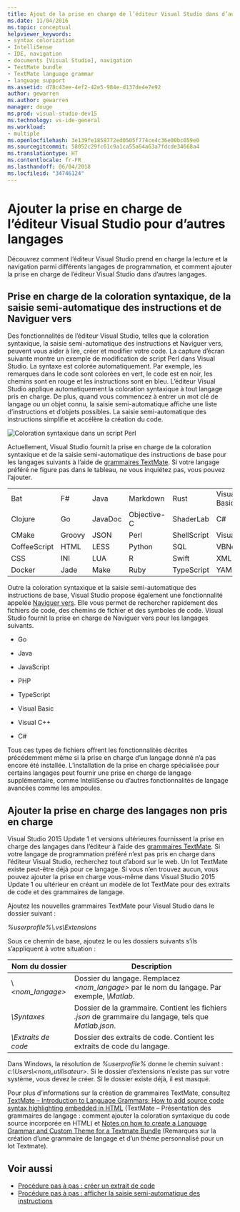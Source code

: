 ```yaml
---
title: Ajout de la prise en charge de l’éditeur Visual Studio dans d’autres langages
ms.date: 11/04/2016
ms.topic: conceptual
helpviewer_keywords:
- syntax colorization
- IntelliSense
- IDE, navigation
- documents [Visual Studio], navigation
- TextMate bundle
- TextMate language grammar
- language support
ms.assetid: d78c43ee-4ef2-42e5-984e-d137de4e7e92
author: gewarren
ms.author: gewarren
manager: douge
ms.prod: visual-studio-dev15
ms.technology: vs-ide-general
ms.workload:
- multiple
ms.openlocfilehash: 3e139fe1858772ed0505f774ce4c36e00bc059e0
ms.sourcegitcommit: 58052c29fc61c9a1ca55a64a63a7fdcde34668a4
ms.translationtype: HT
ms.contentlocale: fr-FR
ms.lasthandoff: 06/04/2018
ms.locfileid: "34746124"
---
```

# <a name="add-visual-studio-editor-support-for-other-languages"></a>Ajouter la prise en charge de l’éditeur Visual Studio pour d’autres langages

Découvrez comment l’éditeur Visual Studio prend en charge la lecture et la navigation parmi différents langages de programmation, et comment ajouter la prise en charge de l’éditeur Visual Studio dans d’autres langages.

## <a name="syntax-colorization-statement-completion-and-navigate-to-support"></a>Prise en charge de la coloration syntaxique, de la saisie semi-automatique des instructions et de Naviguer vers

Des fonctionnalités de l’éditeur Visual Studio, telles que la coloration syntaxique, la saisie semi-automatique des instructions et Naviguer vers, peuvent vous aider à lire, créer et modifier votre code. La capture d’écran suivante montre un exemple de modification de script Perl dans Visual Studio. La syntaxe est colorée automatiquement. Par exemple, les remarques dans le code sont colorées en vert, le code est en noir, les chemins sont en rouge et les instructions sont en bleu. L’éditeur Visual Studio applique automatiquement la coloration syntaxique à tout langage pris en charge. De plus, quand vous commencez à entrer un mot clé de langage ou un objet connu, la saisie semi-automatique affiche une liste d’instructions et d’objets possibles. La saisie semi-automatique des instructions simplifie et accélère la création du code.

![Coloration syntaxique dans un script Perl](../ide/media/vside_perledit.png)

Actuellement, Visual Studio fournit la prise en charge de la coloration syntaxique et de la saisie semi-automatique des instructions de base pour les langages suivants à l’aide de [grammaires TextMate](https://manual.macromates.com/en/language_grammars). Si votre langage préféré ne figure pas dans le tableau, ne vous inquiétez pas, vous pouvez l’ajouter.

|||||||
|-|-|-|-|-|-|
|Bat|F#|Java|Markdown|Rust|Visual Basic|
|Clojure|Go|JavaDoc|Objective-C|ShaderLab|C#|
|CMake|Groovy|JSON|Perl|ShellScript|Visual C++|
|CoffeeScript|HTML|LESS|Python|SQL|VBNet|
|CSS|INI|LUA|R|Swift|XML|
|Docker|Jade|Make|Ruby|TypeScript|YAML|

Outre la coloration syntaxique et la saisie semi-automatique des instructions de base, Visual Studio propose également une fonctionnalité appelée [Naviguer vers](https://blogs.msdn.microsoft.com/benwilli/2015/04/09/visual-studio-tip-3-use-navigate-to/). Elle vous permet de rechercher rapidement des fichiers de code, des chemins de fichier et des symboles de code. Visual Studio fournit la prise en charge de Naviguer vers pour les langages suivants.

-   Go

-   Java

-   JavaScript

-   PHP

-   TypeScript

-   Visual Basic

-   Visual C++

-   C#

Tous ces types de fichiers offrent les fonctionnalités décrites précédemment même si la prise en charge d’un langage donné n’a pas encore été installée. L’installation de la prise en charge spécialisée pour certains langages peut fournir une prise en charge de langage supplémentaire, comme IntelliSense ou d’autres fonctionnalités de langage avancées comme les ampoules.

## <a name="add-support-for-non-supported-languages"></a>Ajouter la prise en charge des langages non pris en charge

Visual Studio 2015 Update 1 et versions ultérieures fournissent la prise en charge des langages dans l’éditeur à l’aide des [grammaires TextMate](https://manual.macromates.com/en/language_grammars). Si votre langage de programmation préféré n’est pas pris en charge dans l’éditeur Visual Studio, recherchez tout d’abord sur le web. Un lot TextMate existe peut-être déjà pour ce langage. Si vous n’en trouvez aucun, vous pouvez ajouter la prise en charge vous-même dans Visual Studio 2015 Update 1 ou ultérieur en créant un modèle de lot TextMate pour des extraits de code et des grammaires de langage.

Ajoutez les nouvelles grammaires TextMate pour Visual Studio dans le dossier suivant :

*%userprofile%\\.vs\Extensions*

Sous ce chemin de base, ajoutez le ou les dossiers suivants s’ils s’appliquent à votre situation :

|Nom du dossier|Description|
|-----------------|-----------------|
|\\*\<nom_langage>*|Dossier du langage. Remplacez *\<nom_langage>* par le nom du langage. Par exemple, *\Matlab*.|
|*\Syntaxes*|Dossier de la grammaire. Contient les fichiers *.json* de grammaire du langage, tels que *Matlab.json*.|
|*\Extraits de code*|Dossier des extraits de code. Contient les extraits de code du langage.|

Dans Windows, la résolution de *%userprofile%* donne le chemin suivant : *c:\Users\\\<nom_utilisateur>*. Si le dossier d’extensions n’existe pas sur votre système, vous devez le créer. Si le dossier existe déjà, il est masqué.

Pour plus d’informations sur la création de grammaires TextMate, consultez [TextMate – Introduction to Language Grammars: How to add source code syntax highlighting embedded in HTML](https://developmentality.wordpress.com/2011/02/08/textmate-introduction-to-language-grammars/) (TextMate – Présentation des grammaires de langage : comment ajouter la coloration syntaxique du code source incorporée en HTML) et [Notes on how to create a Language Grammar and Custom Theme for a Textmate Bundle](https://benparizek.com/notebook/notes-on-how-to-create-a-language-grammar-and-custom-theme-for-a-textmate-bundle) (Remarques sur la création d’une grammaire de langage et d’un thème personnalisé pour un lot Textmate).

## <a name="see-also"></a>Voir aussi

- [Procédure pas à pas : créer un extrait de code](../ide/walkthrough-creating-a-code-snippet.md)
- [Procédure pas à pas : afficher la saisie semi-automatique des instructions](../extensibility/walkthrough-displaying-statement-completion.md)
